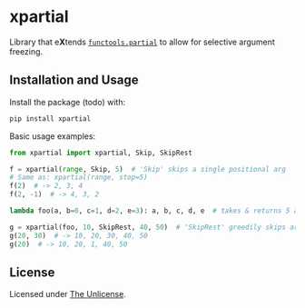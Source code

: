 # xpartial

Library that e**X**tends [`functools.partial`](https://google.com) to allow for selective argument freezing.

## Installation and Usage

Install the package (todo) with:

```bash
pip install xpartial
```

Basic usage examples:

```python
from xpartial import xpartial, Skip, SkipRest

f = xpartial(range, Skip, 5)  # 'Skip' skips a single positional arg
# Same as: xpartial(range, stop=5)
f(2)  # -> 2, 3, 4
f(2, -1)  # -> 4, 3, 2

lambda foo(a, b=0, c=1, d=2, e=3): a, b, c, d, e  # takes & returns 5 args

g = xpartial(foo, 10, SkipRest, 40, 50)  # 'SkipRest' greedily skips args
g(20, 30)  # -> 10, 20, 30, 40, 50
g(20)  # -> 10, 20, 1, 40, 50
```

## License

Licensed under [The Unlicense](LICENSE).
